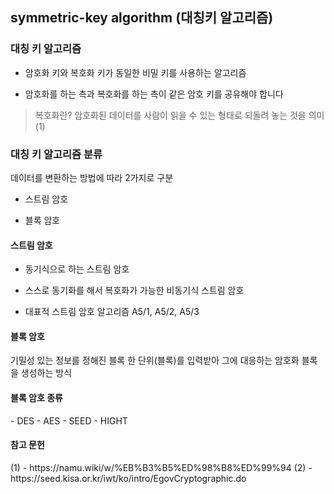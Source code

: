 ## symmetric-key algorithm (대칭키 알고리즘) ##


<h3>대칭 키 알고리즘</h3>

- 암호화 키와 복호화 키가 동일한 비밀 키를 사용하는 알고리즘

- 암호화를 하는 측과 복호화를 하는 측이 같은 암호 키를 공유해야 합니다

> 복호화란? 암호화된 데이터를 사람이 읽을 수 있는 형태로 되돌려 놓는 것을 의미(1)


<h3>대칭 키 알고리즘 분류</h3>

데이터를 변환하는 방법에 따라 2가지로 구분

- 스트림 암호

- 블록 암호

<h4>스트림 암호</h4>

- 동기식으로 하는 스트림 암호

- 스스로 동기화를 해서 복호화가 가능한 비동기식 스트림 암호

- 대표적 스트림 암호 알고리즘 A5/1, A5/2, A5/3


<h4>블록 암호</h4>

기밀성 있는 정보를 정해진 블록 한 단위(블록)를 입력받아 그에 대응하는 암호화 블록을 생성하는 방식

<h4>블록 암호 종류</h4>
- DES
- AES
- SEED
- HIGHT


<h4>참고 문헌</h4>
(1) - https://namu.wiki/w/%EB%B3%B5%ED%98%B8%ED%99%94
(2) - https://seed.kisa.or.kr/iwt/ko/intro/EgovCryptographic.do


